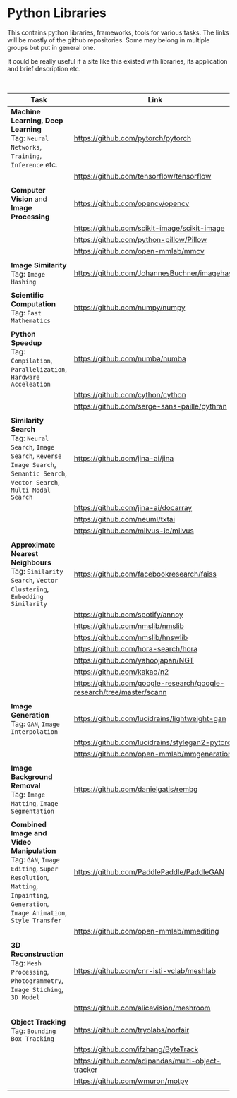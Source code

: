 # Python Libraries 

This contains python libraries, frameworks, tools for various tasks. The links will be mostly of the github repositories. Some may belong in multiple groups but put in general one.

It could be really useful if a site like this existed with libraries, its application and brief description etc.

<br>

| Task | Link |
| --- | --- |
| **Machine Learning, Deep Learning** <br> Tag: `Neural Networks`, `Training`, `Inference` etc. | https://github.com/pytorch/pytorch |
| | https://github.com/tensorflow/tensorflow |
|  |  |
| **Computer Vision** and **Image Processing** | https://github.com/opencv/opencv |
| | https://github.com/scikit-image/scikit-image |
| | https://github.com/python-pillow/Pillow |
| | https://github.com/open-mmlab/mmcv |
|  |  |
| **Image Similarity** <br> Tag: `Image Hashing` | https://github.com/JohannesBuchner/imagehash |
|  |  |
| **Scientific Computation** <br> Tag: `Fast Mathematics` | https://github.com/numpy/numpy |
|  |  |
| **Python Speedup** <br> Tag: `Compilation`, `Parallelization`, `Hardware Acceleation` | https://github.com/numba/numba |
| | https://github.com/cython/cython | 
| | https://github.com/serge-sans-paille/pythran | 
|  |  |
| **Similarity Search** <br> Tag: `Neural Search`, `Image Search`, `Reverse Image Search`, `Semantic Search`, `Vector Search`, `Multi Modal Search` | https://github.com/jina-ai/jina |
|  | https://github.com/jina-ai/docarray |
|  | https://github.com/neuml/txtai |
|  | https://github.com/milvus-io/milvus |
|  |  |
| **Approximate Nearest Neighbours** <br> Tag: `Similarity Search`, `Vector Clustering`, `Embedding Similarity` | https://github.com/facebookresearch/faiss |
| | https://github.com/spotify/annoy | 
| | https://github.com/nmslib/nmslib |
| | https://github.com/nmslib/hnswlib |
| | https://github.com/hora-search/hora |
| | https://github.com/yahoojapan/NGT |
| | https://github.com/kakao/n2 |
| | https://github.com/google-research/google-research/tree/master/scann |
|  |  |
| **Image Generation** <br> Tag: `GAN`, `Image Interpolation` | https://github.com/lucidrains/lightweight-gan |
| | https://github.com/lucidrains/stylegan2-pytorch |
| | https://github.com/open-mmlab/mmgeneration |
|  |  |
| **Image Background Removal** <br> Tag: `Image Matting`, `Image Segmentation` | https://github.com/danielgatis/rembg |
|  |  |
| **Combined Image and Video Manipulation** <br> Tag: `GAN`, `Image Editing`, `Super Resolution`, `Matting`, `Inpainting`, `Generation`, `Image Animation`, `Style Transfer` | https://github.com/PaddlePaddle/PaddleGAN |
| | https://github.com/open-mmlab/mmediting |
|  |  |
| **3D Reconstruction** <br> Tag: `Mesh Processing`, `Photogrammetry`, `Image Stiching`, `3D Model` | https://github.com/cnr-isti-vclab/meshlab |
| | https://github.com/alicevision/meshroom |
|  |  |
| **Object Tracking** <br> Tag: `Bounding Box Tracking` | https://github.com/tryolabs/norfair |
| | https://github.com/ifzhang/ByteTrack |
| | https://github.com/adipandas/multi-object-tracker |
| | https://github.com/wmuron/motpy |
|  |  |


